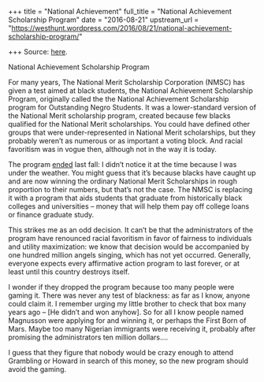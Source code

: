 +++
title = "National Achievement"
full_title = "National Achievement Scholarship Program"
date = "2016-08-21"
upstream_url = "https://westhunt.wordpress.com/2016/08/21/national-achievement-scholarship-program/"

+++
Source: [here](https://westhunt.wordpress.com/2016/08/21/national-achievement-scholarship-program/).

National Achievement Scholarship Program

For many years, The National Merit Scholarship Corporation (NMSC) has
given a test aimed at black students, the National Achievement
Scholarship Program, originally called the the National Achievement
Scholarship program for Outstanding Negro Students. It was a
lower-standard version of the National Merit scholarship program,
created because few blacks qualified for the National Merit
scholarships. You could have defined other groups that were
under-represented in National Merit scholarships, but they probably
weren’t as numerous or as important a voting block. And racial
favoritism was in vogue then, although not in the way it is today.

The program
[ended](https://www.jbhe.com/2015/09/national-merit-scholarship-corporation-ends-its-program-for-black-students-entering-college/)
last fall: I didn’t notice it at the time because I was under the
weather. You might guess that it’s because blacks have caught up and are
now winning the ordinary National Merit Scholarships in rough proportion
to their numbers, but that’s not the case. The NMSC is replacing it with
a program that aids students that graduate from historically black
colleges and universities – money that will help them pay off college
loans or finance graduate study.

This strikes me as an odd decision. It can’t be that the administrators
of the program have renounced racial favoritism in favor of fairness to
individuals and utility maximization: we know that decision would be
accompanied by one hundred million angels singing, which has not yet
occurred. Generally, everyone expects every affirmative action program
to last forever, or at least until this country destroys itself.

I wonder if they dropped the program because too many people were gaming
it. There was never any test of blackness: as far as I know, anyone
could claim it. I remember urging my little brother to check that box
many years ago – \[He didn’t and won anyhow\]. So for all I know people
named Magnusson were applying for and winning it, or perhaps the First
Born of Mars. Maybe too many Nigerian immigrants were receiving it,
probably after promising the administrators ten million dollars….

I guess that they figure that nobody would be crazy enough to attend
Grambling or Howard in search of this money, so the new program should
avoid the gaming.

